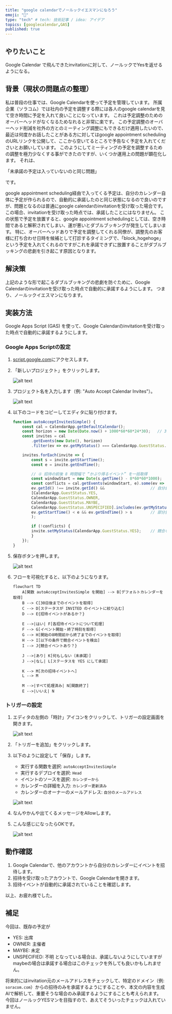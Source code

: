 ```yaml
---
title: "google calendarでノールックイエスマンになろう"
emoji: "📅"
type: "tech" # tech: 技術記事 / idea: アイデア
topics: [googlecalendar,GAS]
published: true
---
```



## やりたいこと
Google Calendar で飛んできたinvitationに対して、ノールックでYesを返せるようになる。

## 背景（現状の問題点の整理）

私は普段の仕事では、Google Calendarを使って予定を管理しています。
所属企業（ソラコム）では社内の予定を調整する際には各人のgoogle calendarを見て空き時間に予定を入れて良いことになっています。
これは予定調整のためのオーバーヘッドがなくなるためなれると非常に楽です。
この予定調整のオーバーヘッド削減を社外の方とのミーティング調整にもできるだけ適用したいので、最近は何度かお話したことがある方に対してはgoogle appointment schedulingのURLリンクを公開して、ここから空いてるところで予告なく予定を入れてくださいとお願いしています。
このようにしてミーティングの予定を調整するための調整を極力少なくする事ができたのですが、いくつか運用上の問題が顕在化します。
それは、

「未承諾の予定は入っていないのと同じ問題」

です。

google appointment scheduling経由で入ってくる予定は、自分のカレンダー自体に予定が作られるので、自動的に承諾したのと同じ状態になるので良いのですが、問題となるのは普通にgoogle calendarのinvitationを受け取った場合です。
この場合、invitationを受け取った時点では、承諾したことにはなりません。
この状態で予定を放置すると、google appointment schedulingとしては、空き時間であると解釈されてしまい、運が悪いとダブルブッキングが発生してしまいます。
特に、オーバーヘッドありで予定を調整してくれる同僚が、調整先のお客様に打ち合わせ日時を候補として打診するタイミングで、「block_hogehoge」という予定を入れてくれるのですがこれを承諾できずに放置することがダブルブッキングの悲劇を引き起こす原因となります。

## 解決策
上記のような形で起こるダブルブッキングの悲劇を防ぐために、Google Calendarのinvitationを受け取った時点で自動的に承諾するようにします。
つまり、ノールックイエスマンになります。

## 実装方法
Google Apps Script (GAS) を使って、Google Calendarのinvitationを受け取った時点で自動的に承諾するようにします。

### Google Apps Scriptの設定

1. [script.google.com](https://script.google.com)にアクセスします。
1. 「新しいプロジェクト」をクリックします。

    ![alt text](../images/no-look-yes-man/1748269258900.png)

1. プロジェクト名を入力します（例: "Auto Accept Calendar Invites"）。

    ![alt text](../images/no-look-yes-man/1748269357468.png)

1. 以下のコードをコピーしてエディタに貼り付けます。

    ```javascript
    function autoAcceptInvitesSimple() {
        const cal = CalendarApp.getDefaultCalendar();
        const horizon = new Date(Date.now() + 1000*60*60*24*30);   // 30 日先
        const invites = cal
            .getEvents(new Date(), horizon)
            .filter(ev => ev.getMyStatus() === CalendarApp.GuestStatus.INVITED);

        invites.forEach(invite => {
            const s = invite.getStartTime();
            const e = invite.getEndTime();

            // ① 招待の前後 8 時間幅で “かぶり得るイベント” を一括取得
            const windowStart = new Date(s.getTime() - 8*60*60*1000);
            const conflicts = cal.getEvents(windowStart, e).some(ev =>
            ev.getId() !== invite.getId() &&                    // 自分自身を除外
            [CalendarApp.GuestStatus.YES,
            CalendarApp.GuestStatus.OWNER,
            CalendarApp.GuestStatus.MAYBE,
            CalendarApp.GuestStatus.UNSPECIFIED].includes(ev.getMyStatus()) &&
            ev.getStartTime() < e && ev.getEndTime() > s        // 部分重複判定
            );

            if (!conflicts) {
            invite.setMyStatus(CalendarApp.GuestStatus.YES);    // 競合なし → 承諾
            }
        });
    }
    ```
1. 保存ボタンを押します。

    ![alt text](../images/no-look-yes-man/1748271296854.png)

1. フローを可視化すると、以下のようになります。
    ```mermaid
    flowchart TD
        A[関数 autoAcceptInvitesSimple を開始] --> B[デフォルトカレンダーを取得]
        B --> C[30日後までのイベントを取得]
        C --> D[ステータスが INVITED のイベントに絞り込む]
        D --> E{招待イベントがあるか？}

        E -->|はい| F[各招待イベントについて処理]
        F --> G[イベント開始・終了時刻を取得]
        G --> H[開始の8時間前から終了までのイベントを取得]
        H --> I[以下の条件で競合イベントを検出]
        I --> J{競合イベントあり？}

        J -->|あり| K[何もしない（未承諾）]
        J -->|なし| L[ステータスを YES にして承諾]

        K --> M[次の招待イベントへ]
        L --> M

        M -->|すべて処理済み| N[関数終了]
        E -->|いいえ| N

    ```

### トリガーの設定

1. エディタの左側の「時計」アイコンをクリックして、トリガーの設定画面を開きます。

    ![alt text](../images/no-look-yes-man/1748271182382.png)

1. 「トリガーを追加」をクリックします。

1. 以下のように設定して「保存」します。

    - 実行する関数を選択: `autoAcceptInvitesSimple`
    - 実行するデプロイを選択: `Head`
    - イベントのソースを選択: `カレンダーから`
    - カレンダーの詳細を入力: `カレンダー更新済み`
    - カレンダーのオーナーのメールアドレス: `自分のメールアドレス`

    ![alt text](../images/no-look-yes-man/1748271680681.png)

1. なんやかんや出てくるメッセージをAllowします。

1. こんな感じになったらOKです。

    ![alt text](../images/no-look-yes-man/1748272156687.png)

## 動作確認
1. Google Calendarで、他のアカウントから自分のカレンダーにイベントを招待します。
2. 招待を受け取ったアカウントで、Google Calendarを開きます。
3. 招待イベントが自動的に承諾されていることを確認します。

以上、お疲れ様でした。

## 補足

今回は、既存の予定が
- YES: 出席
- OWNER: 主催者
- MAYBE: 未定
- UNSPECIFIED: 不明
となっている場合は、承諾しないようにしていますがmaybeの場合は承諾する場合はこのチェックを外しても良いかもしれません。

将来的にはinvitation元のメールアドレスをチェックして、特定のドメイン（例: `soracom.com`）からの招待のみを承諾するようにすることや、本文の内容を生成AIで解析して、重要そうな場合のみ承諾するようにすることも考えられます。
今回はノールックYESマンを目指すので、あえてそういったチェックは入れていません。

